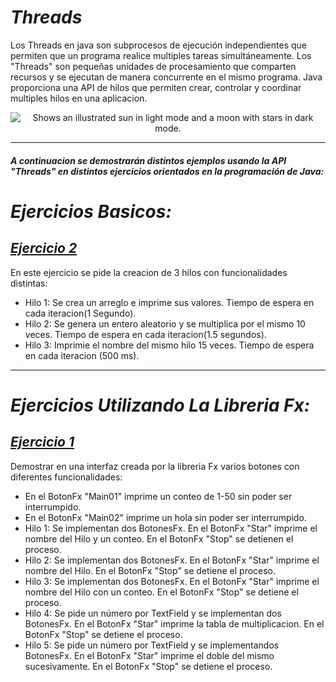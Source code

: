 # _Threads_

Los Threads en java son subprocesos de ejecución independientes que permiten que un programa
realice multiples tareas simultáneamente. Los "Threads" son pequeñas unidades de procesamiento
que comparten recursos y se ejecutan de manera concurrente en el mismo programa. Java
proporciona una API de hilos que permiten crear, controlar y coordinar multiples hilos en una
aplicacion.


<p align="center">
<picture>
  <source media="(prefers-color-scheme: dark)"  srcset="https://github.com/MrZLeviatan/Conceptos_EnJava/assets/117557162/3c0d6abf-a489-4283-b590-813bf047049a">
  <source media="(prefers-color-scheme: light)" srcset="https://github.com/MrZLeviatan/Conceptos_EnJava/assets/117557162/fd7dd7fa-23d9-4f6e-9858-a4ebb2141966">
  <img alt="Shows an illustrated sun in light mode and a moon with stars in dark mode." src="https://user-images.githubusercontent.com/25423296/163456779-a8556205-d0a5-45e2-ac17-42d089e3c3f8.png">
</picture>
</p>


___

#### _A continuacion se demostrarán distintos ejemplos usando la API "Threads" en distintos ejercicios orientados en la programación de Java:_

# _Ejercicios Basicos:_

## [_Ejercicio 2_](Ejercicio_2)  
En este ejercicio se pide la creacion de 3 hilos con funcionalidades distintas:

- Hilo 1: Se crea un arreglo e imprime sus valores. Tiempo de espera en cada iteracion(1 Segundo).
- Hilo 2: Se genera un entero aleatorio y se multiplica por el mismo 10 veces. Tiempo de espera
    en cada iteracion(1.5 segundos).
- Hilo 3: Imprimie el nombre del mismo hilo 15 veces. Tiempo de espera en cada iteracion (500 ms).

___

# _Ejercicios Utilizando La Libreria Fx:_

## [_Ejercicio 1_](./Ejercicio_01)
Demostrar en una interfaz creada por la libreria Fx varios botones con diferentes funcionalidades:

- En el BotonFx "Main01" imprime un conteo de 1-50 sin poder ser interrumpido.
- En el BotonFx "Main02" imprime un hola sin poder ser interrumpido.
- Hilo 1: Se implementan dos BotonesFx. En el BotonFx "Star" imprime el nombre del Hilo y
    un conteo. En el BotonFx "Stop" se detienen el proceso.
- Hilo 2: Se implementan dos BotonesFx. En el BotonFx "Star" imprime el nombre del Hilo. En
    el BotonFx "Stop" se detiene el proceso.
- Hilo 3: Se implementan dos BotonesFx. En el BotonFx "Star" imprime el nombre del Hilo con un
    conteo. En el BotonFx "Stop" se detiene el proceso.
- Hilo 4: Se pide un número por TextField y se implementan dos BotonesFx. En el BotonFx "Star"
    imprime la tabla de multiplicacion. En el BotonFx "Stop" se detiene el proceso.
- Hilo 5: Se pide un número por TextField y se implementandos BotonesFx. En el BotonFx "Star"
    imprime el doble del mismo sucesivamente. En el BotonFx "Stop" se detiene el proceso.

